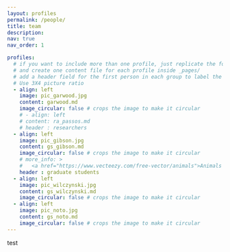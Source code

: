 ```yaml
---
layout: profiles
permalink: /people/
title: team
description: 
nav: true
nav_order: 1

profiles:
  # if you want to include more than one profile, just replicate the following block
  # and create one content file for each profile inside _pages/
  # add a header field for the first person in each group to label the sections - JCG
  # Use 3X4 picture ratio
  - align: left
    image: pic_garwood.jpg
    content: garwood.md
    image_circular: false # crops the image to make it circular
    # - align: left
    # content: ra_passos.md
    # header : researchers
  - align: left
    image: pic_gibson.jpg
    content: gs_gibson.md
    image_circular: false # crops the image to make it circular
    # more_info: >
    #   <a href="https://www.vecteezy.com/free-vector/animals">Animals Vectors by Vecteezy</a>
    header : graduate students
  - align: left
    image: pic_wilczynski.jpg
    content: gs_wilczynski.md
    image_circular: false # crops the image to make it circular
  - align: left
    image: pic_noto.jpg
    content: gs_noto.md
    image_circular: false # crops the image to make it circular
---
```


test